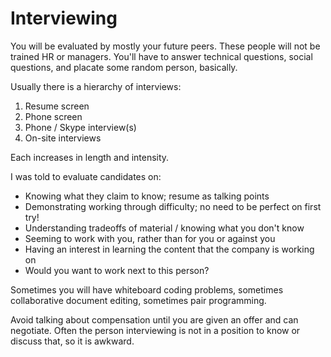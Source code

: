# Interviewing

You will be evaluated by mostly your future peers.
These people will not be trained HR or managers.
You'll have to answer technical questions, social questions, and placate some random person, basically.

Usually there is a hierarchy of interviews:

1. Resume screen
1. Phone screen
1. Phone / Skype interview(s)
1. On-site interviews

Each increases in length and intensity.

I was told to evaluate candidates on:

* Knowing what they claim to know; resume as talking points
* Demonstrating working through difficulty; no need to be perfect on first try!
* Understanding tradeoffs of material / knowing what you don't know
* Seeming to work with you, rather than for you or against you
* Having an interest in learning the content that the company is working on
* Would you want to work next to this person?

Sometimes you will have whiteboard coding problems, sometimes collaborative document editing, sometimes pair programming.

Avoid talking about compensation until you are given an offer and can negotiate.
Often the person interviewing is not in a position to know or discuss that, so it is awkward.
